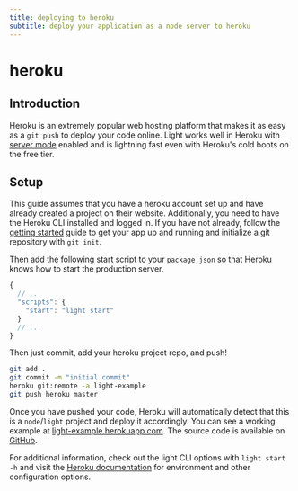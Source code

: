```yaml
---
title: deploying to heroku
subtitle: deploy your application as a node server to heroku
---
```


# heroku

## Introduction

Heroku is an extremely popular web hosting platform that makes it as easy as a `git push` to deploy your code online. Light works well in Heroku with [server mode](https://github.com/ludicrousxyz/light/tree/207804d2e826e1f45ff0c63ba7b17f61c563bd82/guides/deployments/server/README.md) enabled and is lightning fast even with Heroku's cold boots on the free tier.

## Setup

This guide assumes that you have a heroku account set up and have already created a project on their website. Additionally, you need to have the Heroku CLI installed and logged in. If you have not already, follow the [getting started](https://github.com/ludicrousxyz/light/tree/207804d2e826e1f45ff0c63ba7b17f61c563bd82/guides/getting-started/README.md) guide to get your app up and running and initialize a git repository with `git init`.

Then add the following start script to your `package.json` so that Heroku knows how to start the production server.

```javascript
{
  // ...
  "scripts": {
    "start": "light start"
  }
  // ...
}
```

Then just commit, add your heroku project repo, and push!

```bash
git add .
git commit -m "initial commit"
heroku git:remote -a light-example
git push heroku master
```

Once you have pushed your code, Heroku will automatically detect that this is a `node`/`light` project and deploy it accordingly. You can see a working example at [light-example.herokuapp.com](https://light-example.herokuapp.com/). The source code is available on [GitHub](https://github.com/light-examples/heroku).

For additional information, check out the light CLI options with `light start -h` and visit the [Heroku documentation](https://devcenter.heroku.com/categories/nodejs-support) for environment and other configuration options.

